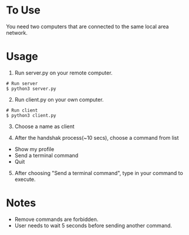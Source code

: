 # To Use
You need two computers that are connected to the same local area network.

# Usage
1. Run server.py on your remote computer.
   
``` 
# Run server
$ python3 server.py
```
2. Run client.py on your own computer.
   
``` 
# Run client
$ python3 client.py
```
3. Choose a name as client

4. After the handshak process(~10 secs), choose a command from list
 - Show my profile 
 - Send a terminal command 
 - Quit
 
 5. After choosing "Send a terminal command", type in your command to execute.
 
 # Notes
 
 - Remove commands are forbidden.
 - User needs to wait 5 seconds before sending another command.



